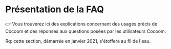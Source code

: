 # Présentation de la FAQ

👉 Vous trouverez ici des explications concernant des usages précis de Cocoom et des réponses aux questions posées par les utilisateurs Cocoom.

Rq: cette section, démarrée en janvier 2021, s'étoffera au fil de l'eau.
